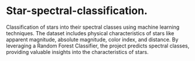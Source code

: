 # Star-spectral-classification.

Classification of stars into their spectral classes using machine learning techniques. The dataset includes physical characteristics of stars like apparent magnitude, absolute magnitude, color index, and distance. By leveraging a Random Forest Classifier, the project predicts spectral classes, providing valuable insights into the characteristics of stars.
